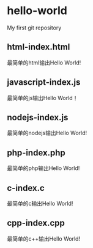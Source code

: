 # hello-world
My first git repository
## html-index.html
最简单的html输出Hello World!
## javascript-index.js
最简单的js输出Hello World！
## nodejs-index.js
最简单的nodejs输出Hello World!
## php-index.php
最简单的php输出Hello World!
## c-index.c
最简单的c输出Hello World!
## cpp-index.cpp
最简单的c++输出Hello World!
